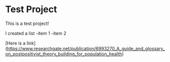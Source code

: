 # Test Project

This is a test project!

I created a list
-item 1
-item 2

[Here is a link] (https://www.researchgate.net/publication/6993270_A_guide_and_glossary_on_postpositivist_theory_building_for_population_health)
